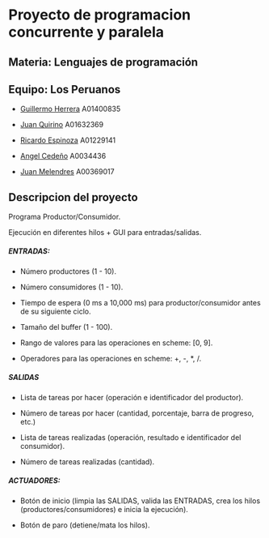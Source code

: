 # Proyecto de programacion concurrente y paralela

## Materia: Lenguajes de programación

## Equipo: Los Peruanos

- [Guillermo Herrera](https://github.com/memoherreraacosta/) A01400835

- [Juan Quirino](https://github.com/QuirinoC) A01632369

- [Ricardo Espinoza](https://github.com/Ricardope3) A01229141

- [Angel Cedeño](https://github.com/Angeljcc102) A0034436

- [Juan Melendres](https://github.com/JuanMelendres) A00369017

## Descripcion del proyecto

Programa Productor/Consumidor.

Ejecución en diferentes hilos + GUI para entradas/salidas.

##### ENTRADAS:

- Número productores (1 - 10).

- Número consumidores (1 - 10).

- Tiempo de espera (0 ms a 10,000 ms) para productor/consumidor antes de su siguiente ciclo.

- Tamaño del buffer (1 - 100).

- Rango de valores para las operaciones en scheme: [0, 9].

- Operadores para las operaciones en scheme: +, -, *, /.

##### SALIDAS

- Lista de tareas por hacer (operación e identificador del productor).

- Número de tareas por hacer (cantidad, porcentaje, barra de progreso, etc.)

- Lista de tareas realizadas (operación, resultado e identificador del consumidor).

- Número de tareas realizadas (cantidad).

##### ACTUADORES:

- Botón de inicio (limpia las SALIDAS, valida las ENTRADAS, crea los hilos (productores/consumidores) e inicia la ejecución).

- Botón de paro (detiene/mata los hilos).

